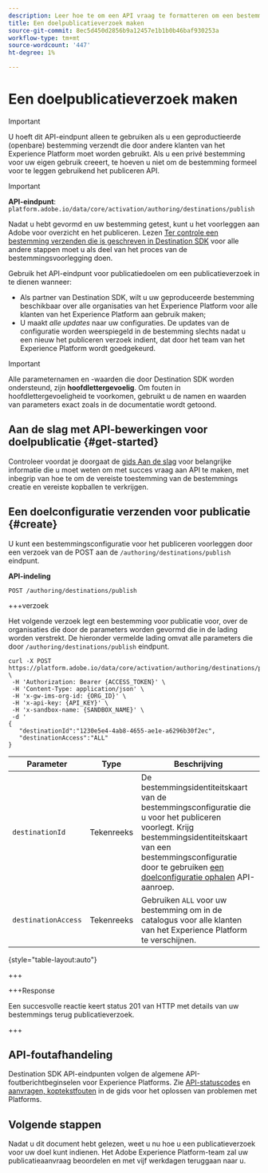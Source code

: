 ```yaml
---
description: Leer hoe te om een API vraag te formatteren om een bestemmings het publiceren verzoek door Adobe Experience Platform Destination SDK voor te leggen.
title: Een doelpublicatieverzoek maken
source-git-commit: 8ec5d450d2856b9a12457e1b1b0b46baf930253a
workflow-type: tm+mt
source-wordcount: '447'
ht-degree: 1%

---
```



# Een doelpublicatieverzoek maken

>[!IMPORTANT]
>
>U hoeft dit API-eindpunt alleen te gebruiken als u een geproductieerde (openbare) bestemming verzendt die door andere klanten van het Experience Platform moet worden gebruikt. Als u een privé bestemming voor uw eigen gebruik creeert, te hoeven u niet om de bestemming formeel voor te leggen gebruikend het publiceren API.

>[!IMPORTANT]
>
>**API-eindpunt**: `platform.adobe.io/data/core/activation/authoring/destinations/publish`

Nadat u hebt gevormd en uw bestemming getest, kunt u het voorleggen aan Adobe voor overzicht en het publiceren. Lezen [Ter controle een bestemming verzenden die is geschreven in Destination SDK](../guides/submit-destination.md) voor alle andere stappen moet u als deel van het proces van de bestemmingsvoorlegging doen.

Gebruik het API-eindpunt voor publicatiedoelen om een publicatieverzoek in te dienen wanneer:

* Als partner van Destination SDK, wilt u uw geproduceerde bestemming beschikbaar over alle organisaties van het Experience Platform voor alle klanten van het Experience Platform aan gebruik maken;
* U maakt *alle updates* naar uw configuraties. De updates van de configuratie worden weerspiegeld in de bestemming slechts nadat u een nieuw het publiceren verzoek indient, dat door het team van het Experience Platform wordt goedgekeurd.

>[!IMPORTANT]
>
>Alle parameternamen en -waarden die door Destination SDK worden ondersteund, zijn **hoofdlettergevoelig**. Om fouten in hoofdlettergevoeligheid te voorkomen, gebruikt u de namen en waarden van parameters exact zoals in de documentatie wordt getoond.

## Aan de slag met API-bewerkingen voor doelpublicatie {#get-started}

Controleer voordat je doorgaat de [gids Aan de slag](../getting-started.md) voor belangrijke informatie die u moet weten om met succes vraag aan API te maken, met inbegrip van hoe te om de vereiste toestemming van de bestemmings creatie en vereiste kopballen te verkrijgen.

## Een doelconfiguratie verzenden voor publicatie {#create}

U kunt een bestemmingsconfiguratie voor het publiceren voorleggen door een verzoek van de POST aan de `/authoring/destinations/publish` eindpunt.

**API-indeling**

```http
POST /authoring/destinations/publish
```

+++verzoek

Het volgende verzoek legt een bestemming voor publicatie voor, over de organisaties die door de parameters worden gevormd die in de lading worden verstrekt. De hieronder vermelde lading omvat alle parameters die door `/authoring/destinations/publish` eindpunt.

```shell
curl -X POST https://platform.adobe.io/data/core/activation/authoring/destinations/publish \
 -H 'Authorization: Bearer {ACCESS_TOKEN}' \
 -H 'Content-Type: application/json' \
 -H 'x-gw-ims-org-id: {ORG_ID}' \
 -H 'x-api-key: {API_KEY}' \
 -H 'x-sandbox-name: {SANDBOX_NAME}' \
 -d '
{
   "destinationId":"1230e5e4-4ab8-4655-ae1e-a6296b30f2ec",
   "destinationAccess":"ALL"
}
```

| Parameter | Type | Beschrijving |
|---------|----------|------|
| `destinationId` | Tekenreeks | De bestemmingsidentiteitskaart van de bestemmingsconfiguratie die u voor het publiceren voorlegt. Krijg bestemmingsidentiteitskaart van een bestemmingsconfiguratie door te gebruiken [een doelconfiguratie ophalen](../authoring-api/destination-configuration/retrieve-destination-configuration.md) API-aanroep. |
| `destinationAccess` | Tekenreeks | Gebruiken `ALL` voor uw bestemming om in de catalogus voor alle klanten van het Experience Platform te verschijnen. |

{style="table-layout:auto"}

+++

+++Response

Een succesvolle reactie keert status 201 van HTTP met details van uw bestemmings terug publicatieverzoek.

+++

## API-foutafhandeling

Destination SDK API-eindpunten volgen de algemene API-foutberichtbeginselen voor Experience Platforms. Zie [API-statuscodes](../../../landing/troubleshooting.md#api-status-codes) en [aanvragen, koptekstfouten](../../../landing/troubleshooting.md#request-header-errors) in de gids voor het oplossen van problemen met Platforms.

## Volgende stappen

Nadat u dit document hebt gelezen, weet u nu hoe u een publicatieverzoek voor uw doel kunt indienen. Het Adobe Experience Platform-team zal uw publicatieaanvraag beoordelen en met vijf werkdagen teruggaan naar u.